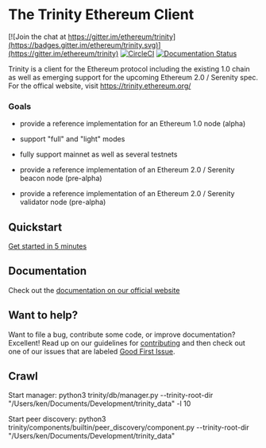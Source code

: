 # The Trinity Ethereum Client

[![Join the chat at https://gitter.im/ethereum/trinity](https://badges.gitter.im/ethereum/trinity.svg)](https://gitter.im/ethereum/trinity)
[![CircleCI](https://circleci.com/gh/ethereum/trinity/tree/master.svg?style=shield)](https://circleci.com/gh/ethereum/trinity/tree/master)
[![Documentation Status](https://readthedocs.org/projects/trinity-client/badge/?version=latest)](https://trinity-client.readthedocs.io/en/latest/?badge=latest)

Trinity is a client for the Ethereum protocol including the existing 1.0 chain as well as emerging support for the upcoming Ethereum 2.0 / Serenity spec. For the offical website, visit https://trinity.ethereum.org/

### Goals

- provide a reference implementation for an Ethereum 1.0 node (alpha)

- support "full" and "light" modes

- fully support mainnet as well as several testnets

- provide a reference implementation of an Ethereum 2.0 / Serenity beacon node (pre-alpha)

- provide a reference implementation of an Ethereum 2.0 / Serenity validator node (pre-alpha)


## Quickstart

[Get started in 5 minutes](https://trinity-client.readthedocs.io/en/latest/quickstart.html)

## Documentation

Check out the [documentation on our official website](https://trinity-client.readthedocs.io/en/latest/)

## Want to help?

Want to file a bug, contribute some code, or improve documentation? Excellent! Read up on our
guidelines for [contributing](https://trinity-client.readthedocs.io/en/latest/contributing.html) and then check out one of our issues that are labeled [Good First Issue](https://github.com/ethereum/trinity/issues?q=is%3Aissue+is%3Aopen+label%3A%22Good+First+Issue%22).


## Crawl

Start manager:
python3 trinity/db/manager.py --trinity-root-dir "/Users/ken/Documents/Development/trinity_data" -l 10

Start peer discovery:
python3 trinity/components/builtin/peer_discovery/component.py --trinity-root-dir "/Users/ken/Documents/Development/trinity_data"


